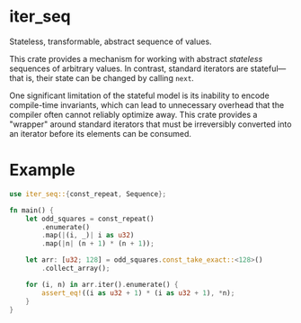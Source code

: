 # iter_seq

Stateless, transformable, abstract sequence of values.

This crate provides a mechanism for working with abstract *stateless*
sequences of arbitrary values. In contrast, standard iterators are
stateful—that is, their state can be changed by calling `next`.

One significant limitation of the stateful model is its inability to encode
compile-time invariants, which can lead to unnecessary overhead that
the compiler often cannot reliably optimize away. This crate provides
a "wrapper" around standard iterators that must be irreversibly
converted into an iterator before its elements can be consumed.

# Example

```rust
use iter_seq::{const_repeat, Sequence};

fn main() {
    let odd_squares = const_repeat()
        .enumerate()
        .map(|(i, _)| i as u32)
        .map(|n| (n + 1) * (n + 1));

    let arr: [u32; 128] = odd_squares.const_take_exact::<128>()
        .collect_array();

    for (i, n) in arr.iter().enumerate() {
        assert_eq!((i as u32 + 1) * (i as u32 + 1), *n);
    }
}
```